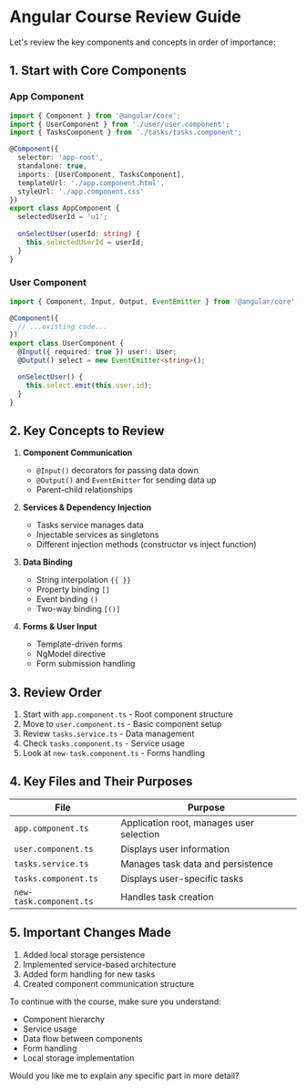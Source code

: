 # Angular Course Review Guide

Let's review the key components and concepts in order of importance:

## 1. Start with Core Components

### App Component

````typescript
import { Component } from '@angular/core';
import { UserComponent } from './user/user.component';
import { TasksComponent } from './tasks/tasks.component';

@Component({
  selector: 'app-root',
  standalone: true,
  imports: [UserComponent, TasksComponent],
  templateUrl: './app.component.html',
  styleUrl: './app.component.css'
})
export class AppComponent {
  selectedUserId = 'u1';
  
  onSelectUser(userId: string) {
    this.selectedUserId = userId;
  }
}
````

### User Component

````typescript
import { Component, Input, Output, EventEmitter } from '@angular/core';

@Component({
  // ...existing code...
})
export class UserComponent {
  @Input({ required: true }) user!: User;
  @Output() select = new EventEmitter<string>();

  onSelectUser() {
    this.select.emit(this.user.id);
  }
}
````

## 2. Key Concepts to Review

1. **Component Communication**
   - `@Input()` decorators for passing data down
   - `@Output()` and `EventEmitter` for sending data up
   - Parent-child relationships

2. **Services & Dependency Injection**
   - Tasks service manages data
   - Injectable services as singletons
   - Different injection methods (constructor vs inject function)

3. **Data Binding**
   - String interpolation `{{ }}`
   - Property binding `[]`
   - Event binding `()`
   - Two-way binding `[()]`

4. **Forms & User Input**
   - Template-driven forms
   - NgModel directive
   - Form submission handling

## 3. Review Order

1. Start with `app.component.ts` - Root component structure
2. Move to `user.component.ts` - Basic component setup
3. Review `tasks.service.ts` - Data management
4. Check `tasks.component.ts` - Service usage
5. Look at `new-task.component.ts` - Forms handling

## 4. Key Files and Their Purposes

| File | Purpose |
|------|---------|
| `app.component.ts` | Application root, manages user selection |
| `user.component.ts` | Displays user information |
| `tasks.service.ts` | Manages task data and persistence |
| `tasks.component.ts` | Displays user-specific tasks |
| `new-task.component.ts` | Handles task creation |

## 5. Important Changes Made

1. Added local storage persistence
2. Implemented service-based architecture
3. Added form handling for new tasks
4. Created component communication structure

To continue with the course, make sure you understand:

- Component hierarchy
- Service usage
- Data flow between components
- Form handling
- Local storage implementation

Would you like me to explain any specific part in more detail?
